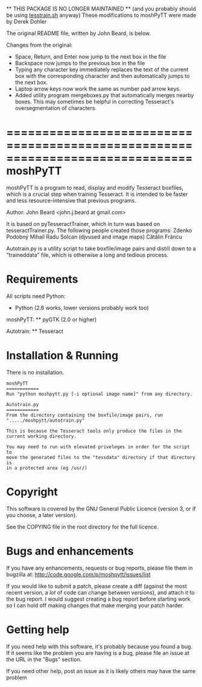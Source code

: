 ** THIS PACKAGE IS NO LONGER MAINTAINED **
(and you probably should be using
[tesstrain.sh](https://github.com/tesseract-ocr/tesseract/blob/master/training/tesstrain.sh)
anyway)
These modifications to moshPyTT were made by Derek Dohler 

The original README file, written by John Beard, 
is below.

Changes from the original:

- Space, Return, and Enter now jump to the next box in the file
- Backspace now jumps to the previous box in the file
- Typing any character key immediately replaces the text of the current box
  with the corresponding character and then automatically jumps to the next box.
- Laptop arrow keys now work the same as number pad arrow keys.
- Added utility program mergeboxes.py that automatically merges nearby boxes. This may sometimes be helpful in correcting Tesseract's oversegmentation of characters.

==============================================================================
moshPyTT
==============================================================================

moshPyTT is a program to read, display and modify Tesseract boxfiles, which is
a crucial step when training Tesseract. It is intended to be faster and less
resource-intensive that previous programs.

Author:
    John Beard <john.j.beard at gmail.com>

It is based on pyTesseractTrainer, which in turn was based on
tesseractTrainer.py. The following people created those programs:
    Zdenko Podobný <zdenop at gmail.com>
    Mihail Radu Solcan (djvused and image maps)
    Cătălin Frâncu <cata at francu.com>

Autotrain.py is a utility script to take boxfile/image pairs and distill down
to a "traineddata" file, which is otherwise a long and tedious process.


Requirements
=====================

All scripts need Python:
* Python (2.6 works, lower versions probably work too)

moshPyTT:
 ** pyGTK (2.0 or higher)

Autotrain:
 ** Tesseract


Installation & Running
=====================

There is no installation.

    moshPyTT
    ============
    Run "python moshpytt.py [-i optional image name]" from any directory.

    Autotrain.py
    ============
    From the directory containing the boxfile/image pairs, run
    "...../moshpytt/autotrain.py"

    This is because the Tesseract tools only produce the files in the
    current working directory.

    You may need to run with elevated priveleges in order for the script to
    move the generated files to the "tessdata" directory if that directory is
    in a protected area (eg /usr/)

Copyright
=====================

This software is covered by the GNU General Public Licence
(version 3, or if you choose, a later version).

See the COPYING file in the root directory for the full licence.


Bugs and enhancements
=====================

If you have any enhancements, requests or bug reports, please file them in
bugzilla at:
  http://code.google.com/p/moshpytt/issues/list

If you would like to submit a patch, please create a diff (against the most
recent version, a *lot* of code can change between versions), and attach it to
the bug report. I would suggest creating a bug report before starting work so
I can hold off making changes that make merging your patch harder.


Getting help
=====================

If you need help with this software, it's probably because you found a bug. If
it seems like the problem you are having is a bug, please file an issue at the
URL in the "Bugs" section.

If you need other help, post an issue as it is likely others may have the same
problem

